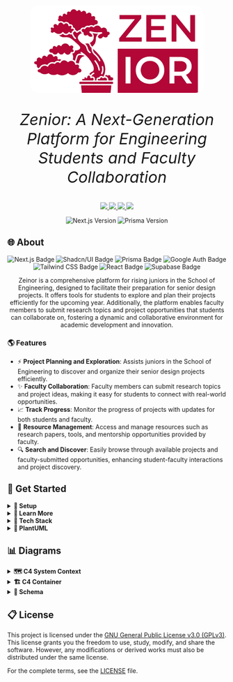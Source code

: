 <p align="center">
  <img src="./public/images/logo-nobg.png" alt="Zeinor Logo" width="400" style="border-radius: 20px;">
</p>

<p align="center" style="font-size: 36px;">
  <em> Zenior: A Next-Generation Platform for Engineering Students and Faculty Collaboration</em>
</p>

<p align="center">
    <a href="https://github.com/CSEN-SCU/csen-174-f24-project-zenior/releases" alt="Pre-release">
        <img src="https://img.shields.io/badge/release-v0.1.0--alpha-orange" />
    </a>
    <a href="https://github.com/CSEN-SCU/csen-174-f24-project-zenior/blob/main/LICENSE" alt="License Badge">
        <img src="https://img.shields.io/github/license/CSEN-SCU/csen-174-f24-project-zenior" />
    </a>
    <a href="https://github.com/CSEN-SCU/csen-174-f24-project-zenior/commits" alt="Last Commit">
        <img src="https://img.shields.io/github/last-commit/CSEN-SCU/csen-174-f24-project-zenior" />
    </a>
    <a href="https://github.com/CSEN-SCU/csen-174-f24-project-zenior/graphs/contributors" alt="Contributors">
        <img src="https://img.shields.io/github/contributors/CSEN-SCU/csen-174-f24-project-zenior" />
    </a>
</p>

<p align="center">
    <img src="https://img.shields.io/badge/Next.js-15.0.2-blue" alt="Next.js Version"/>
    <img src="https://img.shields.io/badge/Prisma-5.22-blue" alt="Prisma Version"/>
</p>

## 🌐 About

<p align="center">
    <img src="https://img.shields.io/badge/Next.js-000000?style=for-the-badge&logo=next.js&logoColor=white" alt="Next.js Badge" />
    <img src="https://img.shields.io/badge/Shadcn--UI-282C34?style=for-the-badge&logo=react&logoColor=white" alt="Shadcn/UI Badge" />
    <img src="https://img.shields.io/badge/Prisma-2D3748?style=for-the-badge&logo=prisma&logoColor=white" alt="Prisma Badge" />
    <img src="https://img.shields.io/badge/Google_Auth-4285F4?style=for-the-badge&logo=google&logoColor=white" alt="Google Auth Badge" />
    <img src="https://img.shields.io/badge/TailwindCSS-06B6D4?style=for-the-badge&logo=tailwindcss&logoColor=white" alt="Tailwind CSS Badge" />
    <img src="https://img.shields.io/badge/React-61DAFB?style=for-the-badge&logo=react&logoColor=black" alt="React Badge" />
    <img src="https://img.shields.io/badge/Supabase-3ECF8E?style=for-the-badge&logo=supabase&logoColor=white" alt="Supabase Badge" />
</p>

<p align="center">
    Zeinor is a comprehensive platform for rising juniors in the School of Engineering, designed to facilitate their preparation for senior design projects. It offers tools for students to explore and plan their projects efficiently for the upcoming year. Additionally, the platform enables faculty members to submit research topics and project opportunities that students can collaborate on, fostering a dynamic and collaborative environment for academic development and innovation.
</p>

### 🌎 Features

- ⚡ **Project Planning and Exploration**: Assists juniors in the School of Engineering to discover and organize their senior design projects efficiently.
- ✨ **Faculty Collaboration**: Faculty members can submit research topics and project ideas, making it easy for students to connect with real-world opportunities.
- 📈 **Track Progress**: Monitor the progress of projects with updates for both students and faculty.
- 💼 **Resource Management**: Access and manage resources such as research papers, tools, and mentorship opportunities provided by faculty.
- 🔍 **Search and Discover**: Easily browse through available projects and faculty-submitted opportunities, enhancing student-faculty interactions and project discovery.

## 🚀 Get Started

<details>
  <summary><strong>🔧 Setup </strong></summary>

<br>

🔑 **Environment Setup:** 

  Get the `.env` file from the Zenior administrators and place it in the root of the project (next to `package.json`).

💻 **Install Dependencies:** 

Run the following command to install the necessary packages:  

   ```bash  
   npm install  
   ```

🏭 **Generate Prisma Client:**  

   Run this command to generate the Prisma client:  

   ```bash  
   npx prisma generate  
   ```

📶 **Run the Development Server:**  

   Start the development server with:  

   ```bash  
   npm run dev  
   ```  
   Then open [http://localhost:3000](http://localhost:3000) in your browser.

📊 **Optional: Run Prisma Studio:** 

   To visually work with the database, run:  

   ```bash  
   npx prisma studio  
   ```

</details>

<details>
  <summary><strong>🔰 Learn More</strong></summary>
  <br>

To learn more about the technology used in this project, take a look at the following resources:

![Next.js](https://img.shields.io/badge/Next.js-000000?style=for-the-badge&logo=nextdotjs&logoColor=white)  **[Next.js Documentation:](https://nextjs.org/docs)** Learn about Next.js features and API.

![Next.js](https://img.shields.io/badge/Next.js-000000?style=for-the-badge&logo=nextdotjs&logoColor=white)  **[Learn Next.js:](https://nextjs.org/learn)** An interactive Next.js tutorial.

![React](https://img.shields.io/badge/React-61DAFB?style=for-the-badge&logo=react&logoColor=white)  **[React Docs:](https://react.dev/)** React documentation with examples and references.

![Tailwind CSS](https://img.shields.io/badge/Tailwind_CSS-06B6D4?style=for-the-badge&logo=tailwindcss&logoColor=white)  **[Tailwind CSS Documentation:](https://tailwindcss.com/docs)** Learn how to use Tailwind utility classes.

![Prisma](https://img.shields.io/badge/Prisma-2D3748?style=for-the-badge&logo=prisma&logoColor=white)  **[Prisma Documentation:](https://www.prisma.io/docs/orm)** Learn about Prisma ORM.

![Supabase](https://img.shields.io/badge/Supabase-3ECF8E?style=for-the-badge&logo=supabase&logoColor=white)  **[Supabase Documentation:](https://supabase.com/docs)** Learn about Supabase tools and features.

![Shadcn/ui](https://img.shields.io/badge/Shadcn/ui-282C34?style=for-the-badge&logo=react&logoColor=white)  **[Shadcn/ui Documentation:](https://ui.shadcn.com/docs)** Learn about Shadcn/ui components and examples.

</details>

<details>
    <summary><strong>📎 Tech Stack </strong></summary>
<br>

🔹 **React:** React is a JavaScript library for building user interfaces. It is backed by a large company and maintained by a community of individual developers, making it both reliable and open, with a large number of libraries and tools available. Compared to Vue, Angular, and Svelte (other popular frontend frameworks), React is the most popular and has the most libraries and packages available. It's also the most widely used frontend framework in the industry, making it a great skill to learn.

🔹 **Next.js:** Next.js is a React framework that provides a solution for server-side rendering, static site generation, and more. It's backed by Vercel, a company that provides hosting and ecosystem for React and Next.js.

🔹 **Prisma:** Prisma is a modern database toolkit that makes it easy to work with databases. It provides an ORM (Object-Relational Mapping) that allows you to interact with the database using JavaScript objects. It also provides a schema migration tool that allows you to easily update the database schema. Prisma is a great choice for this project because it provides a simple and easy-to-use API for working with databases and a studio web client to visually interact with the database without the need to share Supabase accounts and credentials.

🔹 **Supabase:** Supabase is an open-source alternative to Firebase that provides a suite of tools for building web applications. It includes a database, authentication, and storage services, as well as a real-time subscription service. Supabase is a great choice for this project because it is free and open source, which doesn't tie us to a proprietary platform and allows us to host the database ourselves if we decide to. Compared to Firebase, Supabase is more open and flexible, and it provides a more modern and developer-friendly API that integrates with Prisma and allows us to easily switch database providers.

🔹 **Tailwind CSS:** Tailwind CSS is a utility-first CSS framework that provides a set of utility classes that can be used to style HTML elements. It is a great choice for this project because it allows us to quickly style the UI without writing custom CSS. It also provides a consistent and maintainable way to style the UI, making it easy to update and modify the styles as needed. Compared to other CSS frameworks like Bootstrap and Material-UI, Tailwind CSS is more flexible and customizable, allowing us to create a unique and modern design for the project that doesn't look like a generic template.

🔹 **Shadcn/ui:** Shadcn/ui is a React component library that provides a set of reusable UI components that can be used to build web applications. It is a great choice for this project because it provides a set of modern and responsive components that can be easily customized and styled using Tailwind CSS. It also provides a consistent and cohesive design for the project, making it easy to create a professional and polished UI. Compared to other component libraries like Material-UI and Ant Design, Shadcn/ui is more lightweight and flexible, allowing us to easily integrate it with Tailwind CSS and customize the components to fit the design of the project. It also gives us the access to the source code of the used components, which allows us to change and modify them as needed, to achieve a unique design for the project.

</details>

<details>
  <summary><strong>🍃 PlantUML</strong></summary>
<br>

The `diagrams` folder will hold diagrams that may change over time. Check out [PlantUML](https://plantuml.com/) to create and manage diagrams.

🌱 **Setup PlantUML in VS Code**  
- Install the "PlantUML" VS Code extension.  
- In settings, configure the following:  
  - **Plantuml: Server** → `https://www.plantuml.com/plantuml`.  
  - **PlantUML: Render** → Set to **PlantUML Server**.  
- Ensure **Java** is installed on your system.

🌿 **Preview, Export, and Organize Diagrams**  
- Use the command palette (`Ctrl + Shift + P` or `Cmd + Shift + P` on Mac), and select:  
  - **"PlantUML: Preview Current Diagram"** to preview your diagram.  
  - **"PlantUML: Save Current Diagram As..."** to export the diagram in your preferred image format.  
- Set **PlantUML: Export Out Dir** in settings to `./diagrams/images` to ensure all exported images are saved in the correct folder.  
- (Optional) Set **PlantUML: Diagrams Root** in VS Code settings to your diagrams folder (e.g., `./diagrams`) for better organization.

🌳 **Create C4 Model Diagrams**  
- Use the [C4-PlantUML library](https://github.com/plantuml-stdlib/C4-PlantUML) to create C4 diagrams. This ensures you always use the latest version of the library directly from GitHub without managing local files.
- Include the library in your `.puml` file by adding:  

  ```bash
  !include https://raw.githubusercontent.com/plantuml-stdlib/C4-PlantUML/master/C4_Container.puml
  ```

</details>


## 📊 Diagrams

<details>
  <summary><strong>🗺️  C4 System Context</strong></summary>
  <br>

<img src="public/images/systemcontext2.png" alt="System Context Diagram 2" width="1200px">
<br>

<img src="diagrams/images/systemcontext/systemcontext.png" alt="System Context Diagram" width="1200px">

</details>

<details>
  <summary><strong>🏗️ C4 Container</strong></summary>
  <br>

<img src="public/images/container2.png" alt="Container Diagram 2" width="1200px">
<br>

<img src="diagrams/images/containerdiagram/containerdiagram.png" alt="Container Diagram" width="1200px">

</details>

<details>
  <summary><strong>💠 Schema</strong></summary>
  <br>

<img src="diagrams/images/schemaupdate/schemaupdate.png" alt="Database Schema" width="1200px">

</details>

## 📋 License

This project is licensed under the [GNU General Public License v3.0 (GPLv3)](https://www.gnu.org/licenses/gpl-3.0.html). This license grants you the freedom to use, study, modify, and share the software. However, any modifications or derived works must also be distributed under the same license.

For the complete terms, see the [LICENSE](./LICENSE) file.
